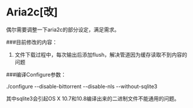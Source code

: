 Aria2c[改]
===========

偶尔需要调整一下aria2c的部分设定，满足需求。

###目前修改的内容：

1. 文件下载过程中，每次输出后添加flush，解决管道因为缓存读取不到内容的问题

###编译Configure参数：

./configure --disable-bittorrent --disable-nls --without-sqlite3

其中sqlite3会引起OS X 10.7和10.8编译出来的二进制文件不能通用的问题。